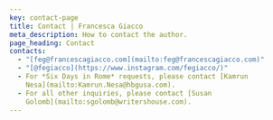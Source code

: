 ```yaml
---
key: contact-page
title: Contact | Francesca Giacco
meta_description: How to contact the author.
page_heading: Contact
contacts:
  - "[feg@francescagiacco.com](mailto:feg@francescagiacco.com)"
  - "[@fegiacco](https://www.instagram.com/fegiacco/)"
  - For *Six Days in Rome* requests, please contact [Kamrun
    Nesa](mailto:Kamrun.Nesa@hbgusa.com).
  - For all other inquiries, please contact [Susan
    Golomb](mailto:sgolomb@writershouse.com).
---
```

